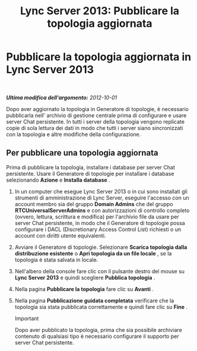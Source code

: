 ﻿---
title: 'Lync Server 2013: Pubblicare la topologia aggiornata'
TOCTitle: Pubblicare la topologia aggiornata
ms:assetid: 59455dd1-6a9e-433f-a714-d3636c068100
ms:mtpsurl: https://technet.microsoft.com/it-it/library/JJ204910(v=OCS.15)
ms:contentKeyID: 49300665
ms.date: 08/24/2015
mtps_version: v=OCS.15
ms.translationtype: HT
---

# Pubblicare la topologia aggiornata in Lync Server 2013

 

_**Ultima modifica dell'argomento:** 2012-10-01_

Dopo aver aggiornato la topologia in Generatore di topologie, è necessario pubblicarla nell' archivio di gestione centrale prima di configurare e usare server Chat persistente. In tutti i server della topologia vengono replicate copie di sola lettura dei dati in modo che tutti i server siano sincronizzati con la topologia e altre modifiche della configurazione.

## Per pubblicare una topologia aggiornata

Prima di pubblicare la topologia, installare i database per server Chat persistente. Usare il Generatore di topologie per installare i database selezionando **Azione** e **Installa database** .

1.  In un computer che esegue Lync Server 2013 o in cui sono installati gli strumenti di amministrazione di Lync Server, eseguire l'accesso con un account membro sia del gruppo **Domain Admins** che del gruppo **RTCUniversalServerAdmins** e con autorizzazioni di controllo completo (ovvero, lettura, scrittura e modifica) per l'archivio file da usare per server Chat persistente, in modo che il Generatore di topologie possa configurare i DACL (Discretionary Access Control List) richiesti o un account con diritti utente equivalenti.

2.  Avviare il Generatore di topologie. Selezionare **Scarica topologia dalla distribuzione esistente** o **Apri topologia da un file locale** , se la topologia è stata salvata in locale.

3.  Nell'albero della console fare clic con il pulsante destro del mouse su **Lync Server 2013** e quindi scegliere **Pubblica topologia** .

4.  Nella pagina **Pubblicare la topologia** fare clic su **Avanti** .

5.  Nella pagina **Pubblicazione guidata completata** verificare che la topologia sia stata pubblicata correttamente e quindi fare clic su **Fine** .
    
    > [!important]  
    > Dopo aver pubblicato la topologia, prima che sia possibile archiviare contenuto di qualsiasi tipo è necessario configurare il supporto per server Chat persistente.
